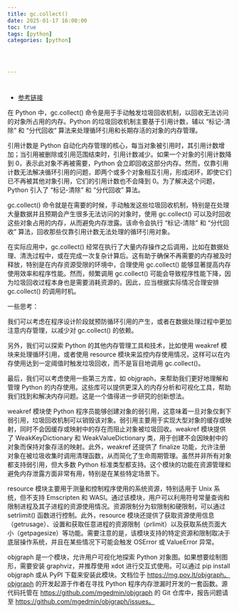 ```yaml
---
title: gc.collect()
date: 2025-01-17 16:00:00
toc: true
tags: [python]
categories: [python]




---
```


#

<!-- more -->

- [参考链接](https://blog.csdn.net/fyfugoyfa/article/details/137560357)



在 Python 中，gc.collect() 命令是用于手动触发垃圾回收机制，以回收无法访问的对象所占用的内存。Python 的垃圾回收机制主要基于引用计数，辅以 “标记-清除” 和 “分代回收” 算法来处理循环引用和长期存活的对象的内存管理。

引用计数是 Python 自动化内存管理的核心，每当对象被引用时，其引用计数增加；当引用被删除或引用范围结束时，引用计数减少。如果一个对象的引用计数降到 0，表示此对象不再被需要，Python 会立即回收这部分内存。然而，仅靠引用计数无法解决循环引用的问题，即两个或多个对象相互引用，形成闭环，即使它们已不再被其他对象引用，它们的引用计数也不会降到 0。为了解决这个问题，Python 引入了 “标记-清除” 和 “分代回收” 算法。

gc.collect() 命令就是在需要的时候，手动触发这些垃圾回收机制，特别是在处理大量数据并且预期会产生很多无法访问的对象时，使用 gc.collect() 可以及时回收这些对象占用的内存，从而避免内存泄露。该命令会执行 “标记-清除” 和 “分代回收” 算法，回收那些仅靠引用计数无法处理的循环引用对象。

在实际应用中，gc.collect() 经常在执行了大量内存操作之后调用，比如在数据处理、清洗过程中，或在完成一次复杂计算后。这有助于确保不再需要的内存被及时释放，特别是在内存资源受限的环境中，合理使用 gc.collect() 能够显著提高内存使用效率和程序性能。然而，频繁调用 gc.collect() 可能会导致程序性能下降，因为垃圾回收过程本身也是需要消耗资源的。因此，应当根据实际情况合理安排 gc.collect() 的调用时机。

一些思考：

我们可以考虑在程序设计阶段就预防循环引用的产生，或者在数据处理过程中更加注意内存管理，以减少对 gc.collect() 的依赖。

另外，我们可以探索 Python 的其他内存管理工具和技术，比如使用 weakref 模块来处理循环引用，或者使用 resource 模块来监控内存使用情况，这样可以在内存使用达到一定阈值时触发垃圾回收，而不是盲目地调用 gc.collect()。

最后，我们可以考虑使用一些第三方库，如 objgraph，来帮助我们更好地理解和管理 Python 的内存使用。这些库可以提供更深入的内存分析和可视化工具，帮助我们找到和解决内存问题。这是一个值得进一步研究的创新想法。

weakref 模块使 Python 程序员能够创建对象的弱引用，这意味着一旦对象仅剩下弱引用，垃圾回收机制可以销毁该对象。弱引用主要用于实现大型对象的缓存或映射，同时不会因缓存或映射中的存在而阻止对象被垃圾回收。weakref 模块提供了 WeakKeyDictionary 和 WeakValueDictionary 类，用于创建不会因映射中的对象而保持对象存活的映射。此外，weakref 还提供了 finalize 功能，允许注册对象在被垃圾收集时调用清理函数，从而简化了生命周期管理。虽然并非所有对象都支持弱引用，但大多数 Python 标准类型都支持。这个模块的功能在资源管理和避免内存泄露方面非常有用，特别是在某些特定场景下。

resource 模块主要用于测量和控制程序使用的系统资源，特别适用于 Unix 系统，但不支持 Emscripten 和 WASI。通过该模块，用户可以利用符号常量查询和限制进程及其子进程的资源使用情况。资源限制分为软限制和硬限制，可以通过 setrlimit() 函数进行控制。此外，resource 模块还提供了获取资源使用信息（getrusage）、设置和获取任意进程的资源限制（prlimit）以及获取系统页面大小（getpagesize）等功能。需要注意的是，该模块支持的特定资源和限制取决于底层操作系统，并且在某些情况下可能会触发 OSError 或 ValueError 异常。

objgraph 是一个模块，允许用户可视化地探索 Python 对象图。如果想要绘制图形，需要安装 graphviz，并推荐使用 xdot 进行交互式使用。可以通过 pip install objgraph 或从 PyPI 下载来安装此模块。文档位于 https://mg.pov.lt/objgraph。objgraph 的开发起源于作者在寻找 Python 程序内存泄漏时开发的一套函数。源代码托管在 https://github.com/mgedmin/objgraph 的 Git 仓库中，报告问题请至 https://github.com/mgedmin/objgraph/issues。

